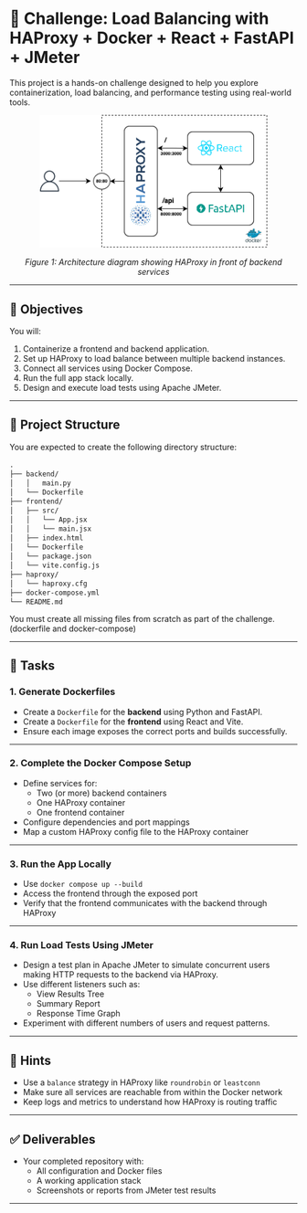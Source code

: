 # 🧪 Challenge: Load Balancing with HAProxy + Docker + React + FastAPI + JMeter

This project is a hands-on challenge designed to help you explore containerization, load balancing, and performance testing using real-world tools.

<p align="center">
  <img src="docs/architecture.png" alt="Diagram" width="400"/>
</p>
<p align="center">
<em>Figure 1: Architecture diagram showing HAProxy in front of backend services</em>

---

## 🎯 Objectives

You will:

1. Containerize a frontend and backend application.
2. Set up HAProxy to load balance between multiple backend instances.
3. Connect all services using Docker Compose.
4. Run the full app stack locally.
5. Design and execute load tests using Apache JMeter.

---

## 🧱 Project Structure

You are expected to create the following directory structure:

```
.
├── backend/
│   │   main.py
│   └── Dockerfile
├── frontend/
│   ├── src/
│   │   └── App.jsx
│   │   └── main.jsx
│   ├── index.html
│   └── Dockerfile
│   └── package.json
│   └── vite.config.js
├── haproxy/
│   └── haproxy.cfg
├── docker-compose.yml
└── README.md
```

You must create all missing files from scratch as part of the challenge. (dockerfile and docker-compose)

---

## 🔧 Tasks

### 1. Generate Dockerfiles

- Create a `Dockerfile` for the **backend** using Python and FastAPI.
- Create a `Dockerfile` for the **frontend** using React and Vite.
- Ensure each image exposes the correct ports and builds successfully.

---

### 2. Complete the Docker Compose Setup

- Define services for:
  - Two (or more) backend containers
  - One HAProxy container
  - One frontend container
- Configure dependencies and port mappings
- Map a custom HAProxy config file to the HAProxy container

---

### 3. Run the App Locally

- Use `docker compose up --build`
- Access the frontend through the exposed port
- Verify that the frontend communicates with the backend through HAProxy

---

### 4. Run Load Tests Using JMeter

- Design a test plan in Apache JMeter to simulate concurrent users making HTTP requests to the backend via HAProxy.
- Use different listeners such as:
  - View Results Tree
  - Summary Report
  - Response Time Graph
- Experiment with different numbers of users and request patterns.

---

## 🧠 Hints

- Use a `balance` strategy in HAProxy like `roundrobin` or `leastconn`
- Make sure all services are reachable from within the Docker network
- Keep logs and metrics to understand how HAProxy is routing traffic

---

## ✅ Deliverables

- Your completed repository with:
  - All configuration and Docker files
  - A working application stack
  - Screenshots or reports from JMeter test results

---
